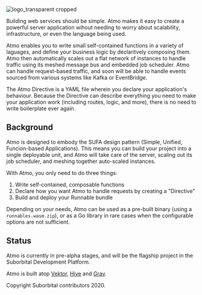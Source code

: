 ![logo_transparent cropped](https://user-images.githubusercontent.com/5942370/97611488-a10ea580-19ec-11eb-9178-a6b17c151230.png)

Building web services should be simple. Atmo makes it easy to create a powerful server application wihout needing to worry about scalability, infrastructure, or even the language being used.

Atmo enables you to write small self-contained functions in a variety of laguages, and define your business logic by declaritvely composing them. Atmo then automatically scales out a flat network of instances to handle traffic using its meshed message bus and embedded job scheduler. Atmo can handle request-based traffic, and soon will be able to handle events sourced from various systems like Kafka or EventBridge. 

The Atmo Directive is a YAML file wherein you declare your application's behaviour. Because the Directive can describe everything you need to make your application work (including routes, logic, and more), there is no need to write boilerplate ever again.

## Background

Atmo is designed to embody the SUFA design pattern (Simple, Unified, Funcion-based Applications). This means you can build your project into a single deployable unit, and Atmo will take care of the server, scaling out its job scheduler, and meshing together auto-scaled instances.

With Atmo, you only need to do three things:
1. Write self-contained, composable functions
2. Declare how you want Atmo to handle requests by creating a "Directive"
3. Build and deploy your Runnable bundle

Depending on your needs, Atmo can be used as a pre-built binary (using a `runnables.wasm.zip`), or as a Go library in rare cases when the configurable options are not sufficient.

## Status
Atmo is currently in pre-alpha stages, and will be the flagship project in the Suborbital Development Platform. 

Atmo is built atop [Vektor](github.com/suborbital/vektor), [Hive](github.com/suborbital/hive) and [Grav](github.com/suborbital/grav).

Copyright Suborbital contributors 2020.
